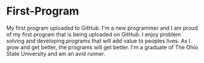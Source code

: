 # First-Program
My first program uploaded to GitHub.
I'm a new programmer and I am proud of my first program that is being uploaded on GitHub. I enjoy problem solving and developing programs that will add value to peoples lives. As I grow and get better, the programs will get better. I'm a graduate of The Ohio State University and am an avid runner.
